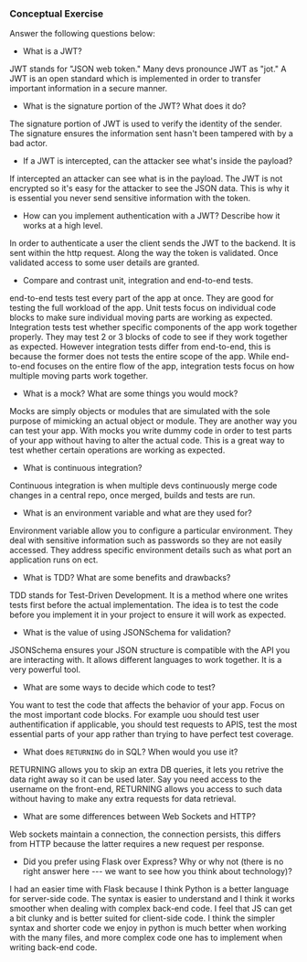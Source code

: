 ### Conceptual Exercise

Answer the following questions below:

- What is a JWT? 

JWT stands for "JSON web token." Many devs pronounce JWT as "jot." A JWT is an open standard which is implemented in order to transfer important information in a secure manner. 

- What is the signature portion of the JWT?  What does it do?

The signature portion of JWT is used to verify the identity of the sender. The signature ensures the information sent hasn't been tampered with by a bad actor.

- If a JWT is intercepted, can the attacker see what's inside the payload?

If intercepted an attacker can see what is in the payload. The JWT is not encrypted so it's easy for the attacker to see the JSON data. This is why it is essential you never send sensitive information with the token. 

- How can you implement authentication with a JWT?  Describe how it works at a high level.

In order to authenticate a user the client sends the JWT to the backend. It is sent within the http request. Along the way the token is validated. Once validated access to some user details are granted. 

- Compare and contrast unit, integration and end-to-end tests.

end-to-end tests test every part of the app at once. They are good for testing the full workload of the app. Unit tests focus on individual code blocks to make sure individual moving parts are working as expected. Integration tests test whether specific components of the app work together properly. They may test 2 or 3 blocks of code to see if they work together as expected. However integration tests differ from end-to-end, this is because the former does not tests the entire scope of the app. While end-to-end focuses on the entire flow of the app, integration tests focus on how multiple moving parts work together.

- What is a mock? What are some things you would mock?

Mocks are simply objects or modules that are simulated with the sole purpose of mimicking an actual object or module. They are another way you can test your app. With mocks you write dummy code in order to test parts of your app without having to alter the actual code. This is a great way to test whether certain operations are working as expected. 

- What is continuous integration?

Continuous integration is when multiple devs continuously merge code changes in a central repo, once merged, builds and tests are run. 

- What is an environment variable and what are they used for?

Environment variable allow you to configure a particular environment. They deal with sensitive information such as passwords so they are not easily accessed. They address specific environment details such as what port an application runs on ect. 


- What is TDD? What are some benefits and drawbacks?

TDD stands for Test-Driven Development. It is a method where one writes tests first before the actual implementation. The idea is to test the code before you implement it in your project to ensure it will work as expected. 

- What is the value of using JSONSchema for validation?

JSONSchema ensures your JSON structure is compatible with the API you are interacting with. It allows different languages to work together. It is a very powerful tool. 

- What are some ways to decide which code to test?

You want to test the code that affects the behavior of your app. Focus on the most important code blocks. For example uou should test user authentification if applicable, you should test requests to APIS, test the most essential parts of your app rather than trying to have perfect test coverage. 



- What does `RETURNING` do in SQL? When would you use it?

RETURNING allows you to skip an extra DB queries, it lets you retrive the data right away so it can be used later. Say you need access to the username on the front-end, RETURNING allows you access to such data without having to make any extra requests for data retrieval. 

- What are some differences between Web Sockets and HTTP?

Web sockets maintain a connection, the connection persists, this differs from HTTP because the latter requires a new request per response. 

- Did you prefer using Flask over Express? Why or why not (there is no right
  answer here --- we want to see how you think about technology)?

I had an easier time with Flask because I think Python is a better language for server-side code. The syntax is easier to understand and I think it works smoother when dealing with complex back-end code. I feel that JS can get a bit clunky and is better suited for client-side code. I think the simpler syntax and shorter code we enjoy in python is much better when working with the many files, and more complex code one has to implement when writing back-end code. 